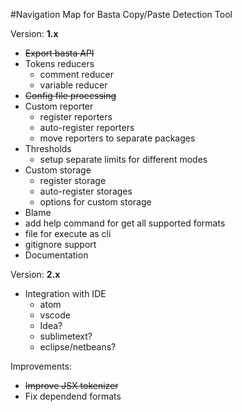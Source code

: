 #Navigation Map for Basta Copy/Paste Detection Tool


Version: **1.x**
 - ~~Export basta API~~
 - Tokens reducers
    - comment reducer
    - variable reducer
 - ~~Config file processing~~
 - Custom reporter
    - register reporters
    - auto-register reporters
    - move reporters to separate packages
 - Thresholds
    - setup separate limits for different modes
 - Custom storage
    - register storage
    - auto-register storages
    - options for custom storage
 - Blame
 - add help command for get all supported formats
 - file for execute as cli
 - gitignore support
 - Documentation 

Version: **2.x** 
 - Integration with IDE
    - atom
    - vscode
    - Idea?
    - sublimetext?
    - eclipse/netbeans?
 
 Improvements:
  - ~~Improve JSX tokenizer~~
  - Fix dependend formats